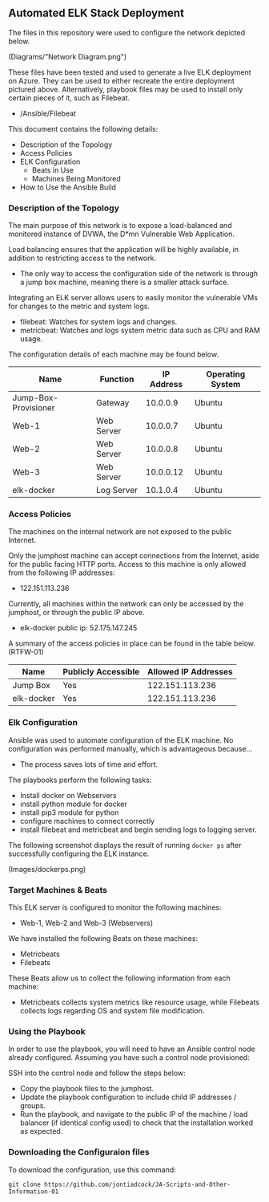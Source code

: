 ## Automated ELK Stack Deployment

The files in this repository were used to configure the network depicted below.

(Diagrams/"Network Diagram.png")

These files have been tested and used to generate a live ELK deployment on Azure. They can be used to either recreate the entire deployment pictured above. Alternatively,  playbook files may be used to install only certain pieces of it, such as Filebeat.

  - /Ansible/Filebeat

This document contains the following details:
- Description of the Topology
- Access Policies
- ELK Configuration
  - Beats in Use
  - Machines Being Monitored
- How to Use the Ansible Build


### Description of the Topology

The main purpose of this network is to expose a load-balanced and monitored instance of DVWA, the D*mn Vulnerable Web Application.

Load balancing ensures that the application will be highly available, in addition to restricting access to the network.
- The only way to access the configuration side of the network is through a jump box machine, meaning there is a smaller attack surface.

Integrating an ELK server allows users to easily monitor the vulnerable VMs for changes to the metric and system logs.
- filebeat: Watches for system logs and changes.
- metricbeat: Watches and logs system metric data such as CPU and RAM usage.

The configuration details of each machine may be found below.

| Name                 | Function   | IP Address | Operating System |
|----------------------|------------|------------|------------------|
| Jump-Box-Provisioner | Gateway    | 10.0.0.9   | Ubuntu           |
| Web-1                | Web Server | 10.0.0.7   | Ubuntu           |
| Web-2                | Web Server | 10.0.0.8   | Ubuntu           |
| Web-3                | Web Server | 10.0.0.12  | Ubuntu           |
| elk-docker           | Log Server | 10.1.0.4   | Ubuntu           |

### Access Policies

The machines on the internal network are not exposed to the public Internet. 

Only the jumphost machine can accept connections from the Internet, aside for the public facing HTTP ports. Access to this machine is only allowed from the following IP addresses:
- 122.151.113.236

Currently, all machines within the network can only be accessed by the jumphost, or through the public IP above.
- elk-docker public ip: 52.175.147.245

A summary of the access policies in place can be found in the table below. (RTFW-01)

| Name       | Publicly Accessible | Allowed IP Addresses |
|------------|---------------------|----------------------|
| Jump Box   | Yes                 | 122.151.113.236      |
| elk-docker | Yes                 | 122.151.113.236      |

### Elk Configuration

Ansible was used to automate configuration of the ELK machine. No configuration was performed manually, which is advantageous because...
- The process saves lots of time and effort.

The playbooks perform the following tasks:
- Install docker on Webservers
- install python module for docker
- install pip3 module for python
- configure machines to connect correctly
- install filebeat and metricbeat and begin sending logs to logging server.

The following screenshot displays the result of running `docker ps` after successfully configuring the ELK instance.

(Images/dockerps.png)

### Target Machines & Beats
This ELK server is configured to monitor the following machines:
- Web-1, Web-2 and Web-3 (Webservers)

We have installed the following Beats on these machines:
- Metricbeats
- Filebeats

These Beats allow us to collect the following information from each machine:
- Metricbeats collects system metrics like resource usage, while Filebeats collects logs regarding OS and system file modification.

### Using the Playbook
In order to use the playbook, you will need to have an Ansible control node already configured. Assuming you have such a control node provisioned: 

SSH into the control node and follow the steps below:
- Copy the playbook files to the jumphost.
- Update the playbook configuration to include child IP addresses / groups.
- Run the playbook, and navigate to the public IP of the machine / load balancer (if identical config used) to check that the installation worked as expected.

### Downloading the Configuraion files

To download the configuration, use this command:

```
git clone https://github.com/jontiadcock/JA-Scripts-and-Other-Information-01
```